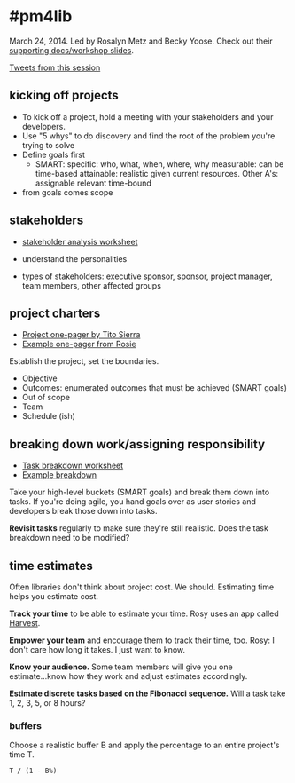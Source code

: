 # #pm4lib

March 24, 2014. Led by Rosalyn Metz and Becky Yoose. Check out their [supporting docs/workshop slides](https://drive.google.com/folderview?id=0B6fFxMd8RTVhUkN4YW8wZXdwY1U&usp=sharing).

[Tweets from this session](https://twitter.com/search?q=%23pm4lib&src=typd&f=realtime)

## kicking off projects

  - To kick off a project, hold a meeting with your stakeholders and your developers. 
  - Use "5 whys" to do discovery and find the root of the problem you're trying to solve
  - Define goals first
    - SMART: 
    specific: who, what, when, where, why
    measurable: can be time-based
    attainable: realistic given current resources. Other A's: assignable
    relevant
    time-bound 
  - from goals comes scope

## stakeholders

 - [stakeholder analysis worksheet](https://docs.google.com/document/d/1hu_xmNzAZMfOzwPv41an3eu1IJJKAxD68WA8d6K63kg/edit?pli=1)

 - understand the personalities
 - types of stakeholders: executive sponsor, sponsor, project manager, team members, other affected groups

## project charters

 - [Project one-pager by Tito Sierra](http://www.slideshare.net/tsierra/the-projectonepager)
 - [Example one-pager from Rosie](https://docs.google.com/document/d/1BrZzT9dHE0r9slJFJo9Jmc91rZJ3Kl0aBHrBcz4RlyE/edit?usp=drive_web)

Establish the project, set the boundaries. 

 - Objective
 - Outcomes: enumerated outcomes that must be achieved (SMART goals)
 - Out of scope
 - Team
 - Schedule (ish)

## breaking down work/assigning responsibility

- [Task breakdown worksheet](https://docs.google.com/document/d/14z3k-EJc9rbEgzrOPjmkS8T4PbSz3rXMjTxUAm8o2FQ/edit?pli=1)
- [Example breakdown](https://docs.google.com/document/d/1EmHnmrYfyszQI1sSr3Bn196FKFe9SMuNx76c0wgEplo/edit?pli=1)

Take your high-level buckets (SMART goals) and break them down into tasks. If you're doing agile, you hand goals over as user stories and developers break those down into tasks.

**Revisit tasks** regularly to make sure they're still realistic. Does the task breakdown need to be modified?

## time estimates

Often libraries don't think about project cost. We should. Estimating time helps you estimate cost.

**Track your time** to be able to estimate your time. Rosy uses an app called [Harvest](http://www.getharvest.com/).

**Empower your team** and encourage them to track their time, too. Rosy: I don't care how long it takes. I just want to know.

**Know your audience.** Some team members will give you one estimate...know how they work and adjust estimates accordingly.

**Estimate discrete tasks based on the Fibonacci sequence.** Will a task take 1, 2, 3, 5, or 8 hours?

### buffers

Choose a realistic buffer B and apply the percentage to an entire project's time T.

```
T / (1 - B%)
```